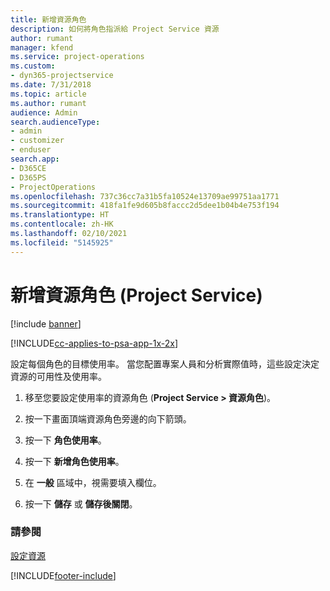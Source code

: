 ```yaml
---
title: 新增資源角色
description: 如何將角色指派給 Project Service 資源
author: rumant
manager: kfend
ms.service: project-operations
ms.custom:
- dyn365-projectservice
ms.date: 7/31/2018
ms.topic: article
ms.author: rumant
audience: Admin
search.audienceType:
- admin
- customizer
- enduser
search.app:
- D365CE
- D365PS
- ProjectOperations
ms.openlocfilehash: 737c36cc7a31b5fa10524e13709ae99751aa1771
ms.sourcegitcommit: 418fa1fe9d605b8faccc2d5dee1b04b4e753f194
ms.translationtype: HT
ms.contentlocale: zh-HK
ms.lasthandoff: 02/10/2021
ms.locfileid: "5145925"
---
```

# <a name="add-resource-roles-project-service"></a>新增資源角色 (Project Service)

[!include [banner](../includes/psa-now-project-operations.md)]

[!INCLUDE[cc-applies-to-psa-app-1x-2x](../includes/cc-applies-to-psa-app-1x-2x.md)]

設定每個角色的目標使用率。 當您配置專案人員和分析實際值時，這些設定決定資源的可用性及使用率。  
  
1.  移至您要設定使用率的資源角色 (**Project Service > 資源角色**)。  
  
2.  按一下畫面頂端資源角色旁邊的向下箭頭。  
  
3.  按一下 **角色使用率**。  
  
4.  按一下 **新增角色使用率**。  
  
5.  在 **一般** 區域中，視需要填入欄位。  
  
6.  按一下 **儲存** 或 **儲存後關閉**。  
  
### <a name="see-also"></a>請參閱  
 [設定資源](../psa/set-up-resources.md)


[!INCLUDE[footer-include](../includes/footer-banner.md)]
